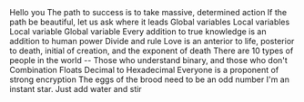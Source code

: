 <o>
Hello you
The path to success is to take massive, determined action
If the path be beautiful, let us ask where it leads
Global variables
Local variables
Local variable
Global variable
Every addition to true knowledge is an addition to human power
Divide and rule
Love is an anterior to life, posterior to death, initial of creation, and the exponent of death
There are 10 types of people in the world -- Those who understand binary, and those who don't
Combination
Floats
Decimal to Hexadecimal
Everyone is a proponent of strong encryption
The eggs of the brood need to be an odd number
I'm an instant star. Just add water and stir
